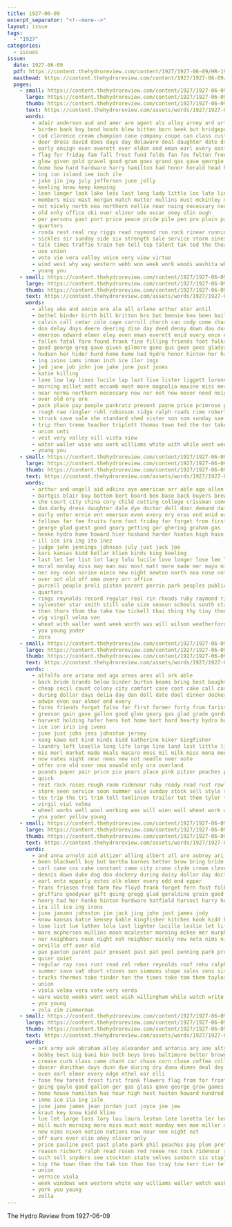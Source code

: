 ```yaml
---
title: 1927-06-09
excerpt_separator: "<!--more-->"
layout: issue
tags:
  - "1927"
categories:
  - issues
issue:
  date: 1927-06-09
  pdf: https://content.thehydroreview.com/content/1927/1927-06-09/HR-1927-06-09.pdf
  masthead: https://content.thehydroreview.com/content/1927/1927-06-09/masthead/HR-1927-06-09.jpg
  pages:
    - small: https://content.thehydroreview.com/content/1927/1927-06-09/small/HR-1927-06-09-01.jpg
      large: https://content.thehydroreview.com/content/1927/1927-06-09/large/HR-1927-06-09-01.jpg
      thumb: https://content.thehydroreview.com/content/1927/1927-06-09/thumbnails/HR-1927-06-09-01.jpg
      text: https://content.thehydroreview.com/assets/words/1927/1927-06-09/HR-1927-06-09-01.txt
      words:
        - adair anderson aud and amer are agent als alley arney ard artie apache ata ang ami arthur america all ask applewhite
        - birden bank boy bond bonds blew bitten born beek but bridgeport bring beck boone bread browne buys borne bear breckenridge buy boen beaver breeze bally beams bonas better bill battle bridges box blaz belle been best boston board bernice both blood bless big back began bridge banks beckham brave blakley
        - cad clarence cream champion cane company coupe can class custer celia child caddo creek cast city count crall coats christian cause capi churches counter con cobb cost county cake codling came cedar church courage care cooling carnegie cox course car childers che champlin cover
        - deer dress david does days day delaware deal daughter date drew during done dyce desire duty dooley debate doing daily dome down dog
        - early ensign even everett ever eldon end eman earl every east erick ethel eye edge eva
        - flag for friday fam fall frost fund folds fan fos felton freedom folks from fer figures first few factor fine frank fore fitzpatrick faithful fort free filling fell fresh
        - glow given gold gravel good gram goes grand gas gave georgie gamage grandson glory geary grounds gusty grady greeson
        - home how hard hardware harry hamilton had honor herald head held hail hot hand half high hold hair holiday handle has her hil heart hall hope hurt hydro hour haves howard
        - ing ion island iee inch ile
        - jake jin joy july jefferson june jolly
        - keeling know keep keeping
        - leon langer look lake less last long lady little loc late ling loss left lowell ler lloyd large life low line later liberty link light like living lathram lone lincoln lue
        - members miss mast morgan match matter mullins must mckinley mate middle miles morning martin mcphearson monday manner may mor mer market main missouri more miller maurice mis mond method moral most merchant made much melton many mound moment money
        - not nicely north nea northern nellie near naing necessary noon now name never night nims new nanette news
        - old only office oki over oliver ode oscar oney olin ough
        - per persons past port price peace pride pile pen pro plain pasteur page place poage pass pat pay point pense pearl people pleasant patient
        - quarters
        - ronda rest real roy riggs read raymond run rock rinear running ralph rain ready ried reading riding reason river rison road rose room
        - sickles sir sunday side six strength sale service storm sines shall speaks stock she smith son soon sat sol such store show suits special swan seven shows states sid subject short second state stores selves small schools stay sea sick saturday strong surface seen shape size still south school share steel saving station sur summer send said
        - talk times traffie train ten tell top talent tak ted the thea tims take tise than tho taken tuck treat them town tom tie team
        - use union
        - vote vie vera valley voice very view virtue
        - wind west why way western webb won week work woods washita white wave was with working wich weeks wilson ways willow walt war wes williams waller went will well ward water wash wanton
        - young you
    - small: https://content.thehydroreview.com/content/1927/1927-06-09/small/HR-1927-06-09-02.jpg
      large: https://content.thehydroreview.com/content/1927/1927-06-09/large/HR-1927-06-09-02.jpg
      thumb: https://content.thehydroreview.com/content/1927/1927-06-09/thumbnails/HR-1927-06-09-02.jpg
      text: https://content.thehydroreview.com/assets/words/1927/1927-06-09/HR-1927-06-09-02.txt
      words:
        - alley ake and annie are ale all arlene arthur ator antil
        - bethel binder birth bill britton bro but bennie bea been bailey bailes blood body burner bottom bride boy bus buy beatty bartgis bethany below brother
        - calvin call cedar cole cape carroll church can cody come charley came cousin chi coone car cream carr cora cloninger clark cox chance carnegie carney coleman count colony cruzan comes corner city
        - don delay days deere deering dise day deed denny down dau during ditmore demotte dinner dry date
        - emerson edward elmer eley even eman everett enid every ence epperly evelyn est
        - fallen fatal farm found frank fine filling friends foot folks ford from for first fill fields fry friday few free forty
        - good george greg gave given gilmore gone gus geen goes gladys going grow gerald grain
        - hudson her hider hurd home hume had hydro honor hinton hor hardware held harvester harry hard homes harvest hamilton has heater harrow har herndon henry hail harness him
        - ing ivins iams inman inch ice iler ings
        - jed jane job john joe jake june just junes
        - katie killing
        - lane low lay lines lucile lap last live lister liggett lorene lorence little look lead lee lila leslie left laundry
        - morning millet matt mccomb most more magnolia maxine miss merle mccormick mary mound monica mules mito monday martin maud many mer miller made man maude mon much might
        - near norma northern necessary new nor not now never need neighbors nicely name nat nice nir
        - over old ory ore
        - pack place pay people pankratz present payne price primrose per plenty part phat peoples plant
        - rough rae ringler ruhl robinson ridge ralph roads rime robertson rain reg rains ready row
        - struck save sale she standard shed sister son som sunday sae sick school store ship sum seman stove sin seek set south stuff sat scot stoves sunde small station style siege sen show still seams see stock said stills saturday sabbath selling say
        - trip then treme teacher triplett thomas town ted the tor take texas team them ten tose
        - union unti
        - vest very valley vill vista view
        - water waller wise was work williams white with while west week will wife weatherford weather
        - young you
    - small: https://content.thehydroreview.com/content/1927/1927-06-09/small/HR-1927-06-09-03.jpg
      large: https://content.thehydroreview.com/content/1927/1927-06-09/large/HR-1927-06-09-03.jpg
      thumb: https://content.thehydroreview.com/content/1927/1927-06-09/thumbnails/HR-1927-06-09-03.jpg
      text: https://content.thehydroreview.com/assets/words/1927/1927-06-09/HR-1927-06-09-03.txt
      words:
        - arthur and angell aid adkins aye american arr able ago allen are aud aime apt all author
        - bartgis blair buy bottom bert board ben base back buyers brew been baek blind but barley bessie bout baie both business bill bradley buttress books bend bros black blood bank
        - che court city china cory child cutting college crissman come conrad cant caller cry cecil cloud cream col criss cloninger came
        - dan darby dress daughter dale dye doctor dell door demand date day dessert dee dinner days during dungan daughters donna
        - early enter ernie ent emerson even every ery eras end enid earl
        - fellows far fee fruits farm fast friday for forget from first few franks fare fend field face fing foster fletcher full fost fail fresh felton frank fort floor
        - george glad guest good geary getting gor ghering graham gas
        - henke hydro home howard hier husband harder hinton high hain hatfield has homa him heary heart herschel henry husky heres harry hind harvest hodgson held harold heger hoffman her
        - ill ice ira ing ito inez
        - judge john jennings johnson july just jack joe
        - kari kansas kidd kellar klien kinds king keeling
        - last let ler list lot lacy lulu lucile love longer lose lee lewis large left land later
        - moral monday miss may man mac most matt more made mer mayo miles many mary members meter morgan missouri mildred
        - ner ney noon norine niece new night newton north nea nose not nest now narrow
        - over oot old off oma overy orr office
        - purcell people preli piston parent perrin park peoples public place plant phy perry present peters press peo power
        - quarters
        - rings reynolds record regular real rin rhoads ruby raymond riley res roy rye robertson reason run ren route ready rain
        - sylvester star smith still sale size season schools south stand shelter salb stockton stage son such standard stay sayre school stephenson small sunday show sas sales springs stamp sun strawberry service she saturday stover see schantz state sell sory seat shall sat sons scott
        - then thurs thom the take tow tickell thai thing thy tiny thou towson try trial theresa thi them truman teacher thralls times town tae
        - vig virgil velma ven
        - wheat with waller want week worth was will wilson weatherford wide work way went wees wellington working write well wake wisel window wilt weight weeks walter while wells
        - you young yoder
        - zora
    - small: https://content.thehydroreview.com/content/1927/1927-06-09/small/HR-1927-06-09-04.jpg
      large: https://content.thehydroreview.com/content/1927/1927-06-09/large/HR-1927-06-09-04.jpg
      thumb: https://content.thehydroreview.com/content/1927/1927-06-09/thumbnails/HR-1927-06-09-04.jpg
      text: https://content.thehydroreview.com/assets/words/1927/1927-06-09/HR-1927-06-09-04.txt
      words:
        - alfalfa are ariana and ago areas ares all ark able
        - back bride brands below binder burton beams bring best baughman but bale buy beans bran bottle benefield balance beach braly blaine box butter butler both been burn bet better brother breckenridge
        - cheap cecil count colony city comfort case cost cake call care clinton cream can class cold con cor cate carne county corn cattle cael
        - during dollar days delia day dan doll date doel dinner dockery
        - edwin even ear elmer end every
        - farms friends forget falso far first former forty from fariss fura for fast fried friday free fresh
        - greeson gain gave gallon good glen geary gas glad grade gordon ghering goodrich
        - harvest holding hafer hens hot home hart hard hearty hydro house hales had harry has horse howard hay honor hamburger hope hesler halls half her horn hes hatfield
        - ice ion iris ing ivens
        - june just john jess johnston jersey
        - kang kawa ket kind kinds kidd katherine kiker kingfisher
        - laundry left louella long life large line land last little list let
        - mis merl market made meals macaro moss mil milk miss mena mens mustard money marriage miller mer miles most mary men more may mcfarlin mar monday mildred
        - now nates night near nees new not needle neer note
        - offer ore old over ona oswald only ora overland
        - pounds paper pair price pio pears place pink pitzer peaches porch plain pump park plenty push per part pay pear
        - quick
        - rest rack roses rough room ridenour ruby ready road rust rowland rent roy riggs rice
        - store seen service soon summer sale sunday stock sell style shower sal scholl suits strain six sum saturday see stamp standard shade send sane silk sister soda springs smith shape
        - tex trip the tri trim tell tomlinson trailer tut them tyler thi
        - virgil vial velma
        - wheel works well wool working was will wien wall wheat work wish weight white weatherford weare water west want with week wilson
        - you yoder yellow young
    - small: https://content.thehydroreview.com/content/1927/1927-06-09/small/HR-1927-06-09-05.jpg
      large: https://content.thehydroreview.com/content/1927/1927-06-09/large/HR-1927-06-09-05.jpg
      thumb: https://content.thehydroreview.com/content/1927/1927-06-09/thumbnails/HR-1927-06-09-05.jpg
      text: https://content.thehydroreview.com/assets/words/1927/1927-06-09/HR-1927-06-09-05.txt
      words:
        - and anna arnold aid altizer alling albert all are aubrey ari alva ago atchinson alexander
        - been blackwell buy but bertha barnes better brow bring bride ber bridgeport brown bassler bandy belle bengs brother book bright balls bors brecht brothers boucher blakley bill bessie braly breed baugh body big busi binder
        - carl cane cox cake constant came city crane clyde cream cleveland corn call cope cost car care chas cham come collins callison china cody cattle carry
        - dennis down duke dog doo dockery during daisy dollar day doctor dooley din dora death dumas days dinner dameron deremer diamond delay doak daughter
        - earl entz epperly estes elk elmer every edd end epper
        - frans friesen fred farm few floyd frank forget fern fost folks for friday former fore fine felton frances fam ford friends foy from
        - griffins goodyear gift going gregg glad geraldine grain good guthrie georgie german gas geary george
        - henry had her henke hinton hardware hatfield harvest harry holstein haag hallen herb home hunting hope hydro happy honor heide hatt handle him hood hamilton herman has homa
        - ira ill ice ing irons
        - june janzen johnston jim jack jing john just james jody
        - know kansas katie kensey kable kingfisher kitchen kook kidd keeping
        - lone list lue luther lola last lighter lucille leslie let life larger little lee laughter left like line luth leonard lela
        - more mcpherson mullins moon mcalester morning mckee mer murphy mondi mathews morn mill miller maples miss moser mis maude might mildred moore mike made merman mary monday market mapel musk may merry matilda
        - ner neighbors noon night not neighbor nicely new neta nims nice newton news norman neigh now noel nora
        - orville off over old
        - pax paxton parent pair present past pat pool penning park prophet pee place
        - quier quiet
        - regular ray ross rust read rel reber reynolds roof reho ralph ruby reno rose rick roy
        - summer save sat short stoves son simmons shape sales sens sister stay strange simpson sor sprout sun selma sas scarth smith stewart sad steel stumbaugh sid saturday she segal see star shawnee shoe store stockton sees still service south sunday staples sewing sons stum
        - trucks thermos tobe tinder ton the times take tom them taylor twine too troy
        - union
        - viola velma vera vote very verda
        - ware waste weeks went west wish willingham while watch write wife wheat wool water with warkentin wagon work want walt wayne will was wig week
        - you young
        - zola zim zimmerman
    - small: https://content.thehydroreview.com/content/1927/1927-06-09/small/HR-1927-06-09-06.jpg
      large: https://content.thehydroreview.com/content/1927/1927-06-09/large/HR-1927-06-09-06.jpg
      thumb: https://content.thehydroreview.com/content/1927/1927-06-09/thumbnails/HR-1927-06-09-06.jpg
      text: https://content.thehydroreview.com/assets/words/1927/1927-06-09/HR-1927-06-09-06.txt
      words:
        - ark army ask abraham alley alexander and antonio ary ane alty anna amer all american are
        - bobby best big bani bin both boys bros baltimore better brown bins been belle but body bring boucher bill bassler bank brought bell
        - crease curb class came chant car chase corn close coffee college con champlin come char custer cousin cowling cutting carmen cop cake can cream cant
        - dancer dunithan days dunn due during dry dana dimes deal day done dollar danger dam
        - even earl elmer every edge ethel ear elli
        - fone few forest frost first frank flowers flag from for front free farmer felton fon fill frances francis forma flaming flow far
        - going gayle good gallon ger gas glass gave george grow games grain greeson gift genevieve green guth gail grade
        - home house hamilton has hour high hest hasten howard hundred had hydro her handle heres hands hal hill hume happy hafer held
        - imme ice ila ing isle
        - june jane james jean jordan just joyce joe jew
        - kraut key know kidd kline
        - lue let large loss lory lou laura leston late loretta ler lenora left lose little
        - mill much morning more miss must most monday men mae miller may melba mail moore matter manner market mag mer maker made
        - new nims nixon nation nations now nour nee night not
        - off ours over olin oney oliver only
        - price pauline post past plate park phil peaches pay plum pretty phipps pink patch present people police per proper pat pancake punch place page part pack
        - reason richert ralph read rosen red renee rex rock ridenour rather ros
        - such sell snyders see stockton state selves sanborn six staples snyder she saturday show send smith station soon summer seven store stover sheriff scott shape song salt sunrise seed story sunday
        - top the town them tho tak ton than too tray tow terr tier tell thacker talk
        - union
        - vernice viola
        - week windows wen western white way williams waller watch washington with window wheat wonder words wallace will wilson while was winner world wait war
        - york you young
        - zella
---
```


The Hydro Review from 1927-06-09

<!--more-->

